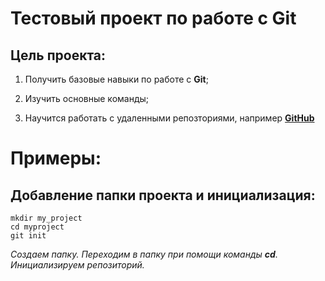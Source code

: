 # Тестовый проект по работе с Git


## Цель проекта:


1. Получить базовые навыки по работе с __Git__;


2. Изучить основные команды;


3. Научится работать с удаленными репозториями, например __[GitHub](https://github.com "GitHub")__


# Примеры:


## Добавление папки проекта и инициализация:


```
mkdir my_project
cd myproject
git init
```

_Создаем папку. Переходим в папку при помощи команды **cd**. Инициализируем репозиторий._



